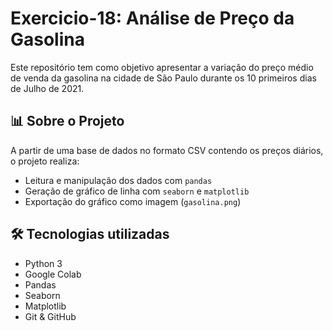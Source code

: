 # Exercicio-18: Análise de Preço da Gasolina

Este repositório tem como objetivo apresentar a variação do preço médio de venda da gasolina na cidade de São Paulo durante os 10 primeiros dias de Julho de 2021.

## 📊 Sobre o Projeto

A partir de uma base de dados no formato CSV contendo os preços diários, o projeto realiza:

- Leitura e manipulação dos dados com `pandas`
- Geração de gráfico de linha com `seaborn` e `matplotlib`
- Exportação do gráfico como imagem (`gasolina.png`)


## 🛠️ Tecnologias utilizadas

- Python 3
- Google Colab
- Pandas
- Seaborn
- Matplotlib
- Git & GitHub


